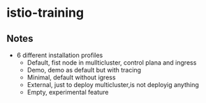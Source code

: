 # istio-training

## Notes
- 6 different installation profiles
  - Default, fist node in mullticluster, control plana and ingress
  - Demo, demo as default but with tracing
  -  Minimal, default without igress
  - External, just to deploy multicluster,is not deployig anything
  - Empty, experimental feature 
